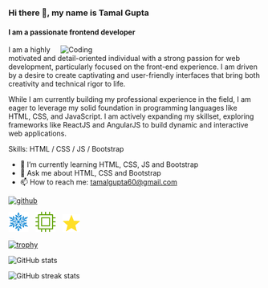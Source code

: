 ### Hi there 👋, my name is Tamal Gupta
#### I am a passionate frontend developer
<img align="Right" width="400" src="https://cdn.pixabay.com/photo/2016/09/08/04/12/programmer-1653351_1280.png" alt="Coding"/>
I am a highly motivated and detail-oriented individual with a strong passion for web development, particularly focused on the front-end experience. I am driven by a desire to create captivating and user-friendly interfaces that bring both creativity and technical rigor to life.

While I am currently building my professional experience in the field, I am eager to leverage my solid foundation in programming languages like HTML, CSS, and JavaScript. I am actively expanding my skillset, exploring frameworks like ReactJS and AngularJS to build dynamic and interactive web applications.

Skills: HTML / CSS / JS / Bootstrap

- 🌱 I’m currently learning HTML, CSS, JS and Bootstrap 
- 💬 Ask me about HTML, CSS and Bootstrap 
- 📫 How to reach me: tamalgupta60@gmail.com 


[<img src='https://cdn.jsdelivr.net/npm/simple-icons@3.0.1/icons/github.svg' alt='github' height='40'>](https://github.com/TamalGupta)  

<a href='https://archiveprogram.github.com/'><img src='https://raw.githubusercontent.com/acervenky/animated-github-badges/master/assets/acbadge.gif' width='40' height='40'></a> <a href='https://docs.github.com/en/developers'><img src='https://raw.githubusercontent.com/acervenky/animated-github-badges/master/assets/devbadge.gif' width='40' height='40'></a> <a href='https://stars.github.com/'><img src='https://raw.githubusercontent.com/acervenky/animated-github-badges/master/assets/starbadge.gif' width='35' height='35'></a> 

[![trophy](https://github-profile-trophy.vercel.app/?username=TamalGupta)](https://github.com/ryo-ma/github-profile-trophy)

![GitHub stats](https://github-readme-stats.vercel.app/api?username=TamalGupta&show_icons=true&count_private=true)  

![GitHub streak stats](https://streak-stats.demolab.com/?user=TamalGupta)  

